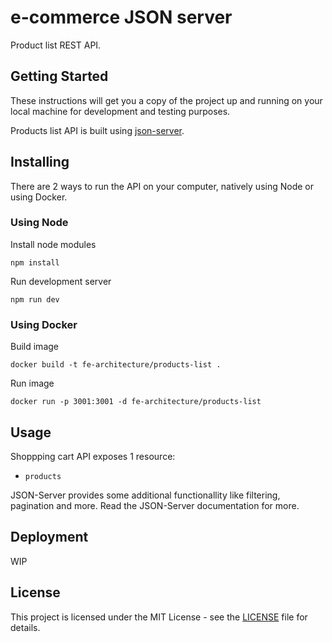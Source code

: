 # e-commerce JSON server

Product list REST API.

## Getting Started

These instructions will get you a copy of the project up and running on your local machine for development and testing purposes.

Products list API is built using [json-server](https://github.com/typicode/json-server).

## Installing

There are 2 ways to run the API on your computer, natively using Node or using Docker.

### Using Node

Install node modules

`npm install`

Run development server

`npm run dev`

### Using Docker

Build image

`docker build -t fe-architecture/products-list .`

Run image

`docker run -p 3001:3001 -d fe-architecture/products-list`

## Usage

Shoppping cart API exposes 1 resource:

- `products`

JSON-Server provides some additional functionallity like filtering, pagination and more. Read the JSON-Server documentation for more.

## Deployment

WIP

## License

This project is licensed under the MIT License - see the [LICENSE](./LICENSE) file for details.
